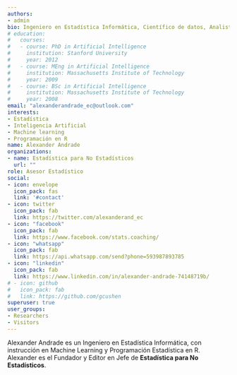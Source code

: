 ```yaml
---
authors:
- admin
bio: Ingeniero en Estadística Informática, Científico de datos, Analista de información mediante técnicas de Machine Learning, Programador en R, Autodidacta, Emprendedor.
# education:
#   courses:
#   - course: PhD in Artificial Intelligence
#     institution: Stanford University
#     year: 2012
#   - course: MEng in Artificial Intelligence
#     institution: Massachusetts Institute of Technology
#     year: 2009
#   - course: BSc in Artificial Intelligence
#     institution: Massachusetts Institute of Technology
#     year: 2008
email: "alexanderandrade_ec@outlook.com"
interests:
- Estadística
- Inteligencia Artificial
- Machine learning
- Programación en R
name: Alexander Andrade
organizations:
- name: Estadística para No Estadísticos
  url: ""
role: Asesor Estadístico
social:
- icon: envelope
  icon_pack: fas
  link: '#contact'
- icon: twitter
  icon_pack: fab
  link: https://twitter.com/alexanderand_ec
- icon: "facebook"
  icon_pack: fab
  link: https://www.facebook.com/stats.coaching/
- icon: "whatsapp"
  icon_pack: fab
  link: https://api.whatsapp.com/send?phone=593987893785
- icon: "linkedin"
  icon_pack: fab
  link: https://www.linkedin.com/in/alexander-andrade-74148719b/
# - icon: github
#   icon_pack: fab
#   link: https://github.com/gcushen
superuser: true
user_groups:
- Researchers
- Visitors
---
```


Alexander Andrade es un Ingeniero en Estadística Informática, con instrucción en Machine Learning y Programación Estadística en R. Alexander es el Fundador y Editor en Jefe de **Estadística para No Estadísticos**.



